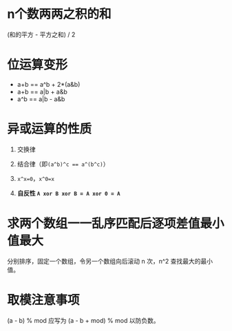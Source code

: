 # n个数两两之积的和

(和的平方 - 平方之和) / 2

# 位运算变形

- a+b == a^b + 2*(a&b)
- a+b == a|b + a&b
- a^b == a|b - a&b
  
# 异或运算的性质

1. 交换律

2. 结合律（即`(a^b)^c == a^(b^c)`）

3. `x^x=0`，`x^0=x`

4. **自反性 `A xor B xor B = A xor 0 = A`**

# 求两个数组一一乱序匹配后逐项差值最小值最大

分别排序，固定一个数组，令另一个数组向后滚动 n 次，n^2 查找最大的最小值。

# 取模注意事项

(a - b) % mod 应写为 (a - b + mod) % mod 以防负数。